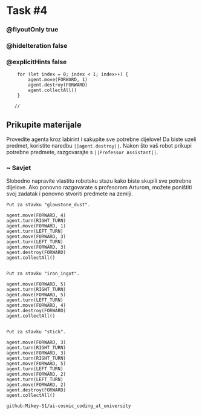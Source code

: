# Task #4
### @flyoutOnly true
### @hideIteration false
### @explicitHints false

``` ghost
    for (let index = 0; index < 1; index++) {
        agent.move(FORWARD, 1)
        agent.destroy(FORWARD)
        agent.collectAll()
    }
```
```template
   //     
```

## Prikupite materijale

Provedite agenta kroz labirint i sakupite sve potrebne dijelove! Da biste uzeli predmet, koristite naredbu ``||agent.destroy||``. Nakon što vaš robot prikupi potrebne predmete, razgovarajte s ``||Professor Assistant||``.

### ~ Savjet 

Slobodno napravite vlastitu robotsku stazu kako biste skupili sve potrebne dijelove. Ako ponovno razgovarate s profesorom Arturom, možete poništiti svoj zadatak i ponovno stvoriti predmete na zemlji. 


```typescript-valid
Put za stavku "glowstone_dust".
```
``` blocks
agent.move(FORWARD, 4)
agent.turn(RIGHT_TURN)
agent.move(FORWARD, 1)
agent.turn(LEFT_TURN)
agent.move(FORWARD, 3)
agent.turn(LEFT_TURN)
agent.move(FORWARD, 3)
agent.destroy(FORWARD)
agent.collectAll()
```
```
```
```typescript-valid
Put za stavku "iron_ingot".
```
``` blocks
agent.move(FORWARD, 5)
agent.turn(RIGHT_TURN)
agent.move(FORWARD, 5)
agent.turn(LEFT_TURN)
agent.move(FORWARD, 4)
agent.destroy(FORWARD)
agent.collectAll()
```
```
```
```typescript-valid
Put za stavku "stick".
```
``` blocks
agent.move(FORWARD, 3)
agent.turn(RIGHT_TURN)
agent.move(FORWARD, 3)
agent.turn(RIGHT_TURN)
agent.move(FORWARD, 5)
agent.turn(LEFT_TURN)
agent.move(FORWARD, 2)
agent.turn(LEFT_TURN)
agent.move(FORWARD, 2)
agent.destroy(FORWARD)
agent.collectAll()
```
```package
github:Mikey-S1/ai-cosmic_coding_at_university
```
